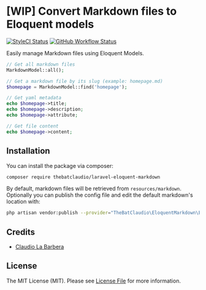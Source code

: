 # [WIP] Convert Markdown files to Eloquent models

<p>
  <a href="https://styleci.io/repos/792520425"><img src="https://styleci.io/repos/792520425/shield" alt="StyleCI Status"></img></a>
  <a href="https://img.shields.io/github/actions/workflow/status/thebatclaudio/laravel-eloquent-markdown/tests.yml?branch=main&label=tests&style=flat-square"><img src="https://img.shields.io/github/actions/workflow/status/thebatclaudio/laravel-eloquent-markdown/tests.yml?branch=main&label=tests&style=flat-square" alt="GitHub Workflow Status"></img></a>
</p>

Easily manage Markdown files using Eloquent Models.

```php
// Get all markdown files
MarkdownModel::all();

// Get a markdown file by its slug (example: homepage.md)
$homepage = MarkdownModel::find('homepage');

// Get yaml metadata
echo $homepage->title;
echo $homepage->description;
echo $homepage->attribute;

// Get file content
echo $homepage->content;
```

## Installation

You can install the package via composer:

```bash
composer require thebatclaudio/laravel-eloquent-markdown
```

By default, markdown files will be retrieved from `resources/markdown`. Optionally you can publish the config file and
edit the default markdown's location with:

```bash
php artisan vendor:publish --provider="TheBatClaudio\EloquentMarkdown\EloquentMarkdownServiceProvider" --tag="config"
```

## Credits

- [Claudio La Barbera](https://github.com/thebatclaudio)

## License

The MIT License (MIT). Please see [License File](LICENSE.md) for more information.